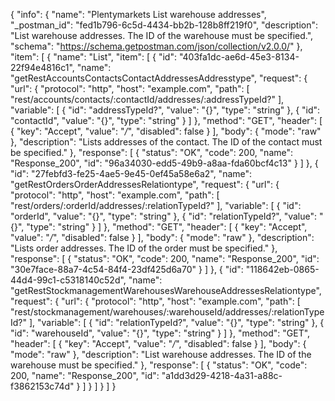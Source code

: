 {
  "info": {
    "name": "Plentymarkets List warehouse addresses",
    "_postman_id": "fed1b796-6c5d-4434-bb2b-128b8ff219f0",
    "description": "List warehouse addresses. The ID of the warehouse must be specified.",
    "schema": "https://schema.getpostman.com/json/collection/v2.0.0/"
  },
  "item": [
    {
      "name": "List",
      "item": [
        {
          "id": "403fa1dc-ae6d-45e3-8134-22f94e4816c1",
          "name": "getRestAccountsContactsContactAddressesAddresstype",
          "request": {
            "url": {
              "protocol": "http",
              "host": "example.com",
              "path": [
                "rest/accounts/contacts/:contactId/addresses/:addressTypeId?"
              ],
              "variable": [
                {
                  "id": "addressTypeId?",
                  "value": "{}",
                  "type": "string"
                },
                {
                  "id": "contactId",
                  "value": "{}",
                  "type": "string"
                }
              ]
            },
            "method": "GET",
            "header": [
              {
                "key": "Accept",
                "value": "*/*",
                "disabled": false
              }
            ],
            "body": {
              "mode": "raw"
            },
            "description": "Lists addresses of the contact. The ID of the contact must be specified."
          },
          "response": [
            {
              "status": "OK",
              "code": 200,
              "name": "Response_200",
              "id": "96a34030-edd5-49b9-a8aa-fda60bcf4c13"
            }
          ]
        },
        {
          "id": "27febfd3-fe25-4ae5-9e45-0ef45a58e6a2",
          "name": "getRestOrdersOrderAddressesRelationtype",
          "request": {
            "url": {
              "protocol": "http",
              "host": "example.com",
              "path": [
                "rest/orders/:orderId/addresses/:relationTypeId?"
              ],
              "variable": [
                {
                  "id": "orderId",
                  "value": "{}",
                  "type": "string"
                },
                {
                  "id": "relationTypeId?",
                  "value": "{}",
                  "type": "string"
                }
              ]
            },
            "method": "GET",
            "header": [
              {
                "key": "Accept",
                "value": "*/*",
                "disabled": false
              }
            ],
            "body": {
              "mode": "raw"
            },
            "description": "Lists order addresses. The ID of the order must be specified."
          },
          "response": [
            {
              "status": "OK",
              "code": 200,
              "name": "Response_200",
              "id": "30e7face-88a7-4c54-84f4-23df425d6a70"
            }
          ]
        },
        {
          "id": "118642eb-0865-44d4-99c1-c5318140c52d",
          "name": "getRestStockmanagementWarehousesWarehouseAddressesRelationtype",
          "request": {
            "url": {
              "protocol": "http",
              "host": "example.com",
              "path": [
                "rest/stockmanagement/warehouses/:warehouseId/addresses/:relationTypeId?"
              ],
              "variable": [
                {
                  "id": "relationTypeId?",
                  "value": "{}",
                  "type": "string"
                },
                {
                  "id": "warehouseId",
                  "value": "{}",
                  "type": "string"
                }
              ]
            },
            "method": "GET",
            "header": [
              {
                "key": "Accept",
                "value": "*/*",
                "disabled": false
              }
            ],
            "body": {
              "mode": "raw"
            },
            "description": "List warehouse addresses. The ID of the warehouse must be specified."
          },
          "response": [
            {
              "status": "OK",
              "code": 200,
              "name": "Response_200",
              "id": "a1dd3d29-4218-4a31-a88c-f3862153c74d"
            }
          ]
        }
      ]
    }
  ]
}